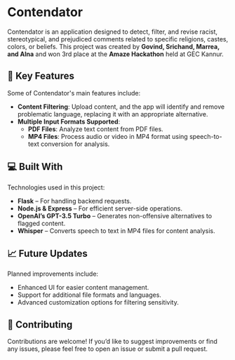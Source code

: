 # Contendator

Contendator is an application designed to detect, filter, and revise racist, stereotypical, and prejudiced comments related to specific religions, castes, colors, or beliefs. This project was created by **Govind, Srichand, Marrea, and Alna** and won 3rd place at the **Amaze Hackathon** held at GEC Kannur.

## 🧐 Key Features

Some of Contendator's main features include:

- **Content Filtering**: Upload content, and the app will identify and remove problematic language, replacing it with an appropriate alternative.
- **Multiple Input Formats Supported**:
  - **PDF Files**: Analyze text content from PDF files.
  - **MP4 Files**: Process audio or video in MP4 format using speech-to-text conversion for analysis.

## 💻 Built With

Technologies used in this project:

- **Flask** – For handling backend requests.
- **Node.js & Express** – For efficient server-side operations.
- **OpenAI’s GPT-3.5 Turbo** – Generates non-offensive alternatives to flagged content.
- **Whisper** – Converts speech to text in MP4 files for content analysis.

## 📈 Future Updates

Planned improvements include:

- Enhanced UI for easier content management.
- Support for additional file formats and languages.
- Advanced customization options for filtering sensitivity.

## 📣 Contributing

Contributions are welcome! If you’d like to suggest improvements or find any issues, please feel free to open an issue or submit a pull request.

